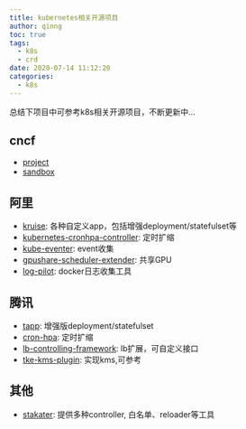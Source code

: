 ```yaml
---
title: kubernetes相关开源项目
author: qinng
toc: true
tags:
  - k8s
  - crd
date: 2020-07-14 11:12:20
categories:
  - k8s
---
```


总结下项目中可参考k8s相关开源项目，不断更新中...

## cncf
- [project](https://www.cncf.io/projects/)
- [sandbox](https://www.cncf.io/sandbox-projects/)

## 阿里
- [kruise](https://github.com/openkruise/kruise): 各种自定义app，包括增强deployment/statefulset等
- [kubernetes-cronhpa-controller](https://github.com/AliyunContainerService/kubernetes-cronhpa-controller): 定时扩缩
- [kube-eventer](https://github.com/AliyunContainerService/kube-eventer): event收集
- [gpushare-scheduler-extender](https://github.com/AliyunContainerService/gpushare-scheduler-extender): 共享GPU
- [log-pilot](https://github.com/AliyunContainerService/log-pilot): docker日志收集工具

## 腾讯
- [tapp](https://github.com/tkestack/tapp): 增强版deployment/statefulset
- [cron-hpa](https://github.com/tkestack/cron-hpa): 定时扩缩
- [lb-controlling-framework](https://github.com/tkestack/lb-controlling-framework): lb扩展，可自定义接口
- [tke-kms-plugin](https://github.com/Tencent/tke-kms-plugin): 实现kms,可参考

## 其他
- [stakater](https://github.com/stakater): 提供多种controller, 白名单、reloader等工具

